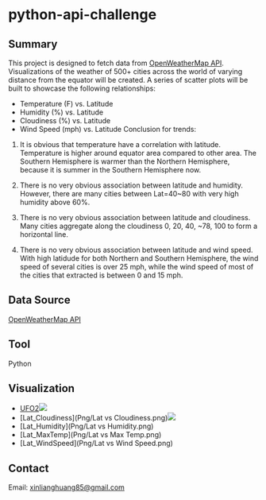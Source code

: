 # python-api-challenge
## Summary ##
This project is designed to fetch data from [OpenWeatherMap API](https://openweathermap.org/api). Visualizations of the weather of 500+ cities across the world of varying distance from the equator will be created. A series of scatter plots will be built to showcase the following relationships:<br>
* Temperature (F) vs. Latitude
* Humidity (%) vs. Latitude
* Cloudiness (%) vs. Latitude
* Wind Speed (mph) vs. Latitude
Conclusion for trends:
1. It is obvious that temperature have a correlation with latitude. Temperature is higher around equator area compared to other area. The Southern Hemisphere is warmer than the Northern Hemisphere, because it is summer in the Southern Hemisphere now.

2. There is no very obvious association between latitude and humidity. However, there are many cities between Lat=40~80 with very high humidity above 60%.

3. There is no very obvious association between latitude and cloudiness. Many cities aggregate along the cloudiness 0, 20, 40, ~78, 100 to form a horizontal line.

4. There is no very obvious association between latitude and wind speed. With high latidude for both Northern and Southern Hemisphere, the wind speed of several cities is over 25 mph, while the wind speed of most of the cities that extracted is between 0 and 15 mph.
## Data Source ##
[OpenWeatherMap API](https://openweathermap.org/api)
## Tool ##
Python
## Visualization ##
* [UFO2](UFO-level-2/ufo2.PNG)<img src="UFO-level-2/ufo2.PNG">
* [Lat_Cloudiness](Png/Lat vs Cloudiness.png)<img src="Lat vs Cloudiness.png"><br>
* [Lat_Humidity](Png/Lat vs Humidity.png)<br>
* [Lat_MaxTemp](Png/Lat vs Max Temp.png)<br>
* [Lat_WindSpeed](Png/Lat vs Wind Speed.png)<br>

## Contact
Email: xinlianghuang85@gmail.com